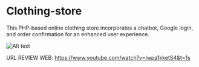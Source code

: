 # Clothing-store
This PHP-based online clothing store incorporates a chatbot, Google login, and order confirmation for an enhanced user experience.

![Alt text](https://raw.githubusercontent.com/LeQuangPhuoc2002/Clothing-store-PHP/main/Screenshot%202023-12-28%20094519.png)

URL REVIEW WEB: https://www.youtube.com/watch?v=Iwpa1kketS4&t=1s
